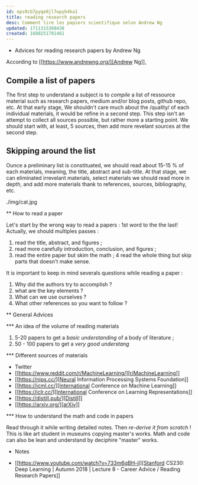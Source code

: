 ```yaml
---
id: eps0cb7pyqe0jl7wpyb4ka1
title: reading research papers
desc: Comment lire les papiers scientifique selon Andrew Ng
updated: 1711315388438
created: 1680251701461
---
```


- Advices for reading research papers by Andrew Ng

According to [[https://www.andrewng.org/][Andrew Ng]],

## Compile a list of papers

The first step to understand a subject is to _compile_ a list of ressource
material such as research papers, medium and/or blog posts, github repo, etc. At
that early stage, We shouldn't care much about the /quality/ of each individual
materials, it would be refine in a second step. This step isn't an attempt to
collect all sources possible, but rather more a starting point. We should start
with, at least, 5 sources, then add more revelant sources at the second step.

## Skipping around the list

Ounce a preliminary list is constituated, we should read about 15-15 % of each
materials, meaning, the title, abstract and sub-title. At that stage, we can
eliminated irrevelant materials, select materials we should read more in depth,
and add more materials thank to references, sources, bibliography, etc.

./img/cat.jpg

\*\* How to read a paper

Let's start by the wrong way to read a papers : 1st word to the the last!
Actually, we should multiples passes :

1. read the title, abstract, and figures ;
2. read more carefully introduction, conclusion, and figures ;
3. read the entire paper but skim the math ;
   4 read the whole thing but skip parts that doesn't make sense.

It is important to keep in mind severals questions while reading a paper :

1. Why did the authors try to accomplish ?
2. what are the key elements ?
3. What can we use ourselves ?
4. What other references so you want to follow ?

\*\* General Advices

\*\*\* An idea of the volume of reading materials

1. 5-20 papers to get a _basic understanding_ of a body of literature ;
2. 50 - 100 papers to get a _very good understang_

\*\*\* Different sources of materials

- Twitter
- [[https://www.reddit.com/r/MachineLearning/][r/MachineLearning]]
- [[https://nips.cc/][Neural Information Processing Systems Foundation]]
- [[https://icml.cc/][International Conference on Machine Learning]]
- [[https://iclr.cc/][International Conference on Learning Representations]]
- [[https://distill.pub/][Distill]]
- [[https://arxiv.org/][arXiv]]

\*\*\* How to understand the math and code in papers

Read through it while writing detailed notes. Then _re-derive it from scratch_ !
This is like art student in museums copying master's works.
Math and code can also be lean and understand by deciphire "master" works.

- Notes

* [[https://www.youtube.com/watch?v=733m6qBH-jI][Stanford CS230: Deep Learning | Autumn 2018 | Lecture 8 - Career Advice / Reading Research Papers]]
